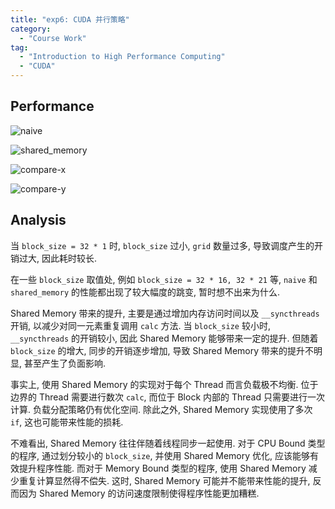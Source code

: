 ```yaml
---
title: "exp6: CUDA 并行策略"
category:
  - "Course Work"
tag:
  - "Introduction to High Performance Computing"
  - "CUDA"
---
```


## Performance

![naive](https://cdn.liblaf.me/img/2023/02/24/20230224-1677215249.png)

![shared_memory](https://cdn.liblaf.me/img/2023/02/24/20230224-1677215267.png)

![compare-x](https://cdn.liblaf.me/img/2023/02/24/20230224-1677215286.png)

![compare-y](https://cdn.liblaf.me/img/2023/02/24/20230224-1677215303.png)

## Analysis

当 `block_size = 32 * 1` 时, `block_size` 过小, `grid` 数量过多, 导致调度产生的开销过大, 因此耗时较长.

在一些 `block_size` 取值处, 例如 `block_size = 32 * 16, 32 * 21` 等, `naive` 和 `shared_memory` 的性能都出现了较大幅度的跳变, 暂时想不出来为什么.

Shared Memory 带来的提升, 主要是通过增加内存访问时间以及 `__syncthreads` 开销, 以减少对同一元素重复调用 `calc` 方法. 当 `block_size` 较小时, `__syncthreads` 的开销较小, 因此 Shared Memory 能够带来一定的提升. 但随着 `block_size` 的增大, 同步的开销逐步增加, 导致 Shared Memory 带来的提升不明显, 甚至产生了负面影响.

事实上, 使用 Shared Memory 的实现对于每个 Thread 而言负载极不均衡. 位于边界的 Thread 需要进行数次 `calc`, 而位于 Block 内部的 Thread 只需要进行一次计算. 负载分配策略仍有优化空间. 除此之外, Shared Memory 实现使用了多次 `if`, 这也可能带来性能的损耗.

不难看出, Shared Memory 往往伴随着线程同步一起使用. 对于 CPU Bound 类型的程序, 通过划分较小的 `block_size`, 并使用 Shared Memory 优化, 应该能够有效提升程序性能. 而对于 Memory Bound 类型的程序, 使用 Shared Memory 减少重复计算显然得不偿失. 这时, Shared Memory 可能并不能带来性能的提升, 反而因为 Shared Memory 的访问速度限制使得程序性能更加糟糕.
